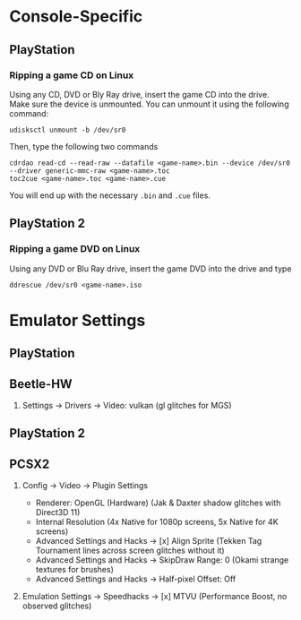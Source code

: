 # Console-Specific 
## PlayStation
### Ripping a game CD on Linux
Using any CD, DVD or Bly Ray drive, insert the game CD into the drive. Make sure the device is unmounted. You can unmount it using the following command:

    udisksctl unmount -b /dev/sr0

Then, type the following two commands

    cdrdao read-cd --read-raw --datafile <game-name>.bin --device /dev/sr0 --driver generic-mmc-raw <game-name>.toc
    toc2cue <game-name>.toc <game-name>.cue
    
You will end up with the necessary `.bin` and `.cue` files.

## PlayStation 2
### Ripping a game DVD on Linux
Using any DVD or Blu Ray drive, insert the game DVD into the drive and type

    ddrescue /dev/sr0 <game-name>.iso

# Emulator Settings
## PlayStation
## Beetle-HW
1. Settings -> Drivers -> Video: vulkan (gl glitches for MGS)

## PlayStation 2
## PCSX2
1. Config -> Video -> Plugin Settings
    * Renderer: OpenGL (Hardware) (Jak & Daxter shadow glitches with Direct3D 11)
    * Internal Resolution (4x Native for 1080p screens, 5x Native for 4K screens)
    * Advanced Settings and Hacks -> [x] Align Sprite (Tekken Tag Tournament lines across screen glitches without it)
    * Advanced Settings and Hacks -> SkipDraw Range: 0 (Okami strange textures for brushes)
    * Advanced Settings and Hacks -> Half-pixel Offset: Off

2. Emulation Settings -> Speedhacks -> [x] MTVU (Performance Boost, no observed glitches)

